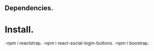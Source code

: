 ## Dependencies.

# Install.
-npm i reactstrap.
-npm i react-social-login-buttons.
-npm i boostrap.
